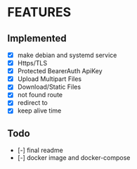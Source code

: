# FEATURES

## Implemented

- [X] make debian and systemd service
- [X] Https/TLS
- [X] Protected BearerAuth ApiKey
- [X] Upload Multipart Files
- [X] Download/Static Files
- [X] not found route
- [X] redirect to
- [X] keep alive time

## Todo

- [-] final readme
- [-] docker image and docker-compose
